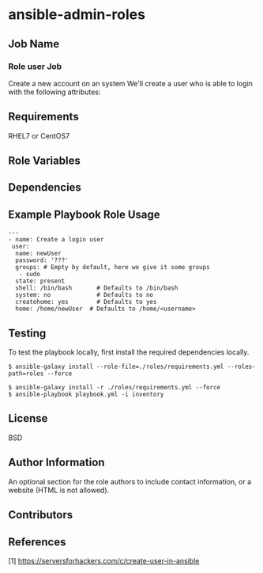 # ansible-admin-roles

Job Name
------------

### Role user Job
Create a new account on an system
We'll create a user who is able to login with the following attributes:

Requirements
------------

RHEL7 or CentOS7


Role Variables
--------------




Dependencies
------------


Example Playbook Role Usage
----------------


    ---
    - name: Create a login user
     user:
      name: newUser
      password: '???'
      groups: # Empty by default, here we give it some groups
       - sudo
      state: present
      shell: /bin/bash       # Defaults to /bin/bash
      system: no             # Defaults to no
      createhome: yes        # Defaults to yes
      home: /home/newUser  # Defaults to /home/<username>



Testing
----------------
To test the playbook locally, first install the required dependencies locally.

    $ ansible-galaxy install --role-file=./roles/requirements.yml --roles-path=roles --force

    $ ansible-galaxy install -r ./roles/requirements.yml --force
    $ ansible-playbook playbook.yml -i inventory 
License
-------

BSD

Author Information
------------------

An optional section for the role authors to include contact information, or a website (HTML is not allowed).

Contributors
------------


References
-----------
[1] https://serversforhackers.com/c/create-user-in-ansible

